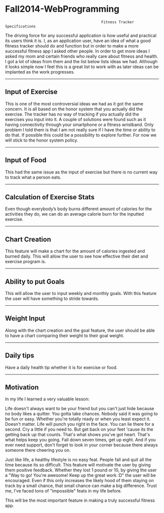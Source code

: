 Fall2014-WebProgramming
=======================

                                                Fitness Tracker Specifications

The driving force for any successful application is how useful and practical its users think it is. I, as an 
application user, have an idea of what a good fitness tracker should do and function but in order to make a 
more successful fitness app I asked other people. In order to get more ideas I asked my mom and certain friends 
who really care about fitness and health. I got a lot of ideas from them and the list below lists ideas we had. 
Although it looks simple now I feel this is a great list to work with as later ideas can be implanted as the work progresses.

-----------------
Input of Exercise
-----------------
This is one of the most controversial ideas we had as it got the same concern. It is all based on the honor system 
that you actually did the exercise. The tracker has no way of tracking if you actually did the exercises you input 
into it. A couple of solutions were found such as it having connectivity through your smartphone or a fitness 
wristband. Only problem I told them is that I am not really sure if I have the time or ability to do that. If possible 
this could be a possibility to explore further. For now we will stick to the honor system policy.

-------------
Input of Food
-------------
This had the same issue as the input of exercise but there is no current way to track what a person eats.

-----------------------------
Calculation of Exercise Stats
-----------------------------
Even though everybody’s body burns different amount of calories for the activities they do, we can do an average 
calorie burn for the inputted exercise. 

--------------
Chart Creation
--------------
This feature will make a chart for the amount of calories ingested and burned daily. This will allow the user to 
see how effective their diet and exercise program is.

--------------------
Ability to put Goals
--------------------
This will allow the user to input weekly and monthly goals. With this feature the user will have something to stride towards.

------------
Weight Input
------------
Along with the chart creation and the goal feature, the user should be able to have a chart comparing their weight to 
their goal weight.

----------
Daily tips
----------
Have a daily health tip whether it is for exercise or food.

----------
Motivation
----------
In my life I learned a very valuable lesson:

Life doesn't always want to be your friend but you can't just hide because no body likes a quitter. You gotta take chances.
Nobody said it was going to be fun or easy. Whether you're totally ready or when you least expect it. Doesn't matter. 
Life will punch you right in the face. You can lie there for a second. Cry a little if you need to. But get back on your
feet 'cause its the getting back up that counts. That's what shows you've got heart. That's what helps keep you going. Fall
down seven times, get up eight. And if you ever need support, don't forget to look in your corner because there always
someone there cheering you on.

Just like life, a healthy lifestyle is no easy feat. People fall and quit all the time because its so difficult. This feature
will motivate the user by giving them positive feedback. Whether they lost 1 pound or 10, by giving the user a "Way to go!
You're awesome! Keep up the great work :D" the user will be encouraged. Even if this only increases the likely hood of
them staying on track by a small chance, that small chance can make a big difference. Trust me, I've faced tons of 
"impossible" feats in my life before.

This will be the most important feature in making a truly successful fitness app.
